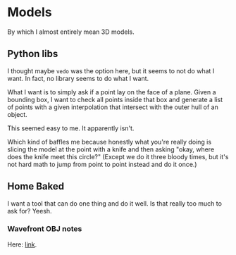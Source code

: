 # Models

By which I almost entirely mean 3D models.

## Python libs

I thought maybe `vedo` was the option here, but it seems to not do what I want.
In fact, no library seems to do what I want.

What I want is to simply ask if a point lay on the face of a plane. Given a
bounding box, I want to check all points inside that box and generate a list of
points with a given interpolation that intersect with the outer hull of an
object.

This seemed easy to me. It apparently isn't.

Which kind of baffles me because honestly what you're really doing is slicing
the model at the point with a knife and then asking "okay, where does the knife
meet this circle?" (Except we do it three bloody times, but it's not hard math
to jump from point to point instead and do it once.)

## Home Baked

I want a tool that can do one thing and do it well. Is that really too much to
ask for? Yeesh.

### Wavefront OBJ notes

Here: [link][loc-wavefront].

[loc-wavefront]: https://www.loc.gov/preservation/digital/formats/fdd/fdd000507.shtml
